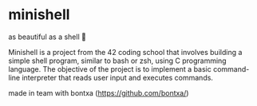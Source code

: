 # minishell
as beautiful as a shell 🐚

Minishell is a project from the 42 coding school that involves building a simple shell program, similar to bash or zsh, using C programming language. The objective of the project is to implement a basic command-line interpreter that reads user input and executes commands.

made in team with bontxa (https://github.com/bontxa/)
